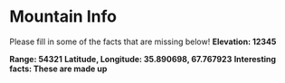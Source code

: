 # Mountain Info
Please fill in some of the facts that are missing below!
**Elevation: 12345**

**Range: 54321**
**Latitude, Longitude: 35.890698, 67.767923**
**Interesting facts: These are made up**
